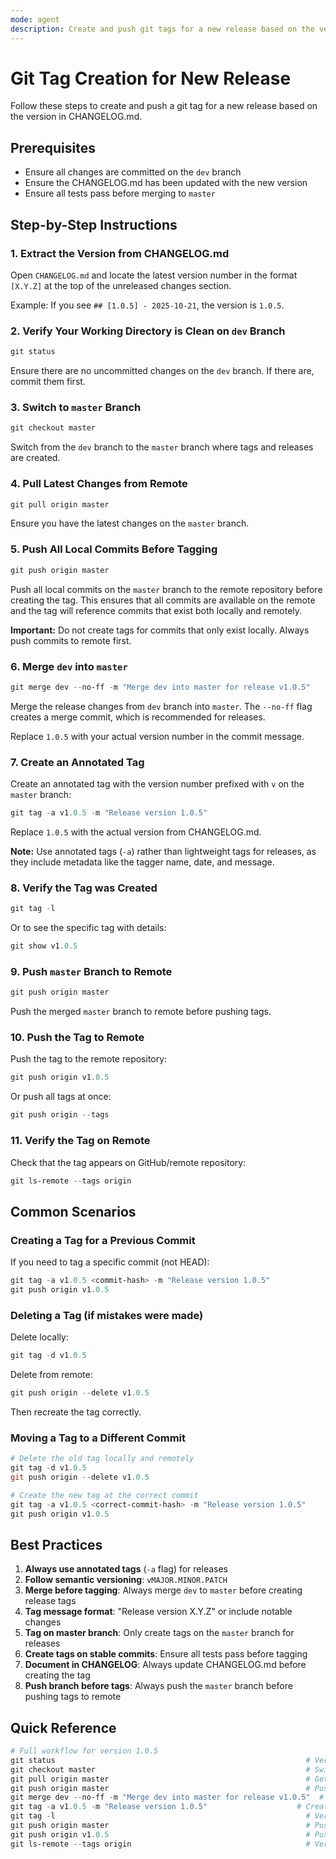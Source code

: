 ```yaml
---
mode: agent
description: Create and push git tags for a new release based on the version in CHANGELOG.md
---
```


# Git Tag Creation for New Release

Follow these steps to create and push a git tag for a new release based on the version in CHANGELOG.md.

## Prerequisites

- Ensure all changes are committed on the `dev` branch
- Ensure the CHANGELOG.md has been updated with the new version
- Ensure all tests pass before merging to `master`

## Step-by-Step Instructions

### 1. Extract the Version from CHANGELOG.md

Open `CHANGELOG.md` and locate the latest version number in the format `[X.Y.Z]` at the top of the unreleased changes section.

Example: If you see `## [1.0.5] - 2025-10-21`, the version is `1.0.5`.

### 2. Verify Your Working Directory is Clean on `dev` Branch

```powershell
git status
```

Ensure there are no uncommitted changes on the `dev` branch. If there are, commit them first.

### 3. Switch to `master` Branch

```powershell
git checkout master
```

Switch from the `dev` branch to the `master` branch where tags and releases are created.

### 4. Pull Latest Changes from Remote

```powershell
git pull origin master
```

Ensure you have the latest changes on the `master` branch.

### 5. Push All Local Commits Before Tagging

```powershell
git push origin master
```

Push all local commits on the `master` branch to the remote repository before creating the tag. This ensures that all commits are available on the remote and the tag will reference commits that exist both locally and remotely.

**Important:** Do not create tags for commits that only exist locally. Always push commits to remote first.

### 6. Merge `dev` into `master`

```powershell
git merge dev --no-ff -m "Merge dev into master for release v1.0.5"
```

Merge the release changes from `dev` branch into `master`. The `--no-ff` flag creates a merge commit, which is recommended for releases.

Replace `1.0.5` with your actual version number in the commit message.

### 7. Create an Annotated Tag

Create an annotated tag with the version number prefixed with `v` on the `master` branch:

```powershell
git tag -a v1.0.5 -m "Release version 1.0.5"
```

Replace `1.0.5` with the actual version from CHANGELOG.md.

**Note:** Use annotated tags (`-a`) rather than lightweight tags for releases, as they include metadata like the tagger name, date, and message.

### 8. Verify the Tag was Created

```powershell
git tag -l
```

Or to see the specific tag with details:

```powershell
git show v1.0.5
```

### 9. Push `master` Branch to Remote

```powershell
git push origin master
```

Push the merged `master` branch to remote before pushing tags.

### 10. Push the Tag to Remote

Push the tag to the remote repository:

```powershell
git push origin v1.0.5
```

Or push all tags at once:

```powershell
git push origin --tags
```

### 11. Verify the Tag on Remote

Check that the tag appears on GitHub/remote repository:

```powershell
git ls-remote --tags origin
```

## Common Scenarios

### Creating a Tag for a Previous Commit

If you need to tag a specific commit (not HEAD):

```powershell
git tag -a v1.0.5 <commit-hash> -m "Release version 1.0.5"
git push origin v1.0.5
```

### Deleting a Tag (if mistakes were made)

Delete locally:

```powershell
git tag -d v1.0.5
```

Delete from remote:

```powershell
git push origin --delete v1.0.5
```

Then recreate the tag correctly.

### Moving a Tag to a Different Commit

```powershell
# Delete the old tag locally and remotely
git tag -d v1.0.5
git push origin --delete v1.0.5

# Create the new tag at the correct commit
git tag -a v1.0.5 <correct-commit-hash> -m "Release version 1.0.5"
git push origin v1.0.5
```

## Best Practices

1. **Always use annotated tags** (`-a` flag) for releases
2. **Follow semantic versioning**: `vMAJOR.MINOR.PATCH`
3. **Merge before tagging**: Always merge `dev` to `master` before creating release tags
4. **Tag message format**: "Release version X.Y.Z" or include notable changes
5. **Tag on master branch**: Only create tags on the `master` branch for releases
6. **Create tags on stable commits**: Ensure all tests pass before tagging
7. **Document in CHANGELOG**: Always update CHANGELOG.md before creating the tag
8. **Push branch before tags**: Always push the `master` branch before pushing tags to remote

## Quick Reference

```powershell
# Full workflow for version 1.0.5
git status                                                        # Verify clean on dev
git checkout master                                               # Switch to master
git pull origin master                                            # Get latest master
git push origin master                                            # Push all local commits first
git merge dev --no-ff -m "Merge dev into master for release v1.0.5"  # Merge dev
git tag -a v1.0.5 -m "Release version 1.0.5"                    # Create annotated tag
git tag -l                                                        # Verify tag exists
git push origin master                                            # Push master branch with merge
git push origin v1.0.5                                            # Push tag to remote
git ls-remote --tags origin                                       # Verify on remote
```
